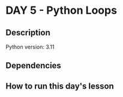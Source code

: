 # DAY 5 - Python Loops

## Description

Python version: 3.11

## Dependencies

## How to run this day's lesson

``` python

```
